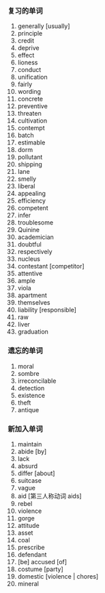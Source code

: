 ### 复习的单词

1. generally [usually]
2. principle
3. credit
4. deprive
5. effect
6. lioness
7. conduct
8. unification
9. fairly
10. wording
11. concrete
12. preventive
13. threaten
14. cultivation
15. contempt
16. batch
17. estimable
18. dorm
19. pollutant
20. shipping
21. lane
22. smelly
23. liberal
24. appealing
25. efficiency
26. competent
27. infer
28. troublesome
29. Quinine
30. academician
31. doubtful
32. respectively
33. nucleus
34. contestant [competitor]
35. attentive
36. ample
37. viola
38. apartment
39. themselves
40. liability [responsible]
41. raw
42. liver
43. graduation





### 遗忘的单词

1. moral
2. sombre
3. irreconcilable
4. detection
5. existence
6. theft
7. antique



### 新加入单词

1. maintain
2. abide [by]
3. lack
4. absurd
5. differ [about]
6. suitcase
7. vague
8. aid [第三人称动词 aids]
9. rebel
10. violence
11. gorge
12. attitude
13. asset
14. coal
15. prescribe
16. defendant
17. [be] accused [of]
18. costume [party]
19. domestic [violence | chores]
20. mineral